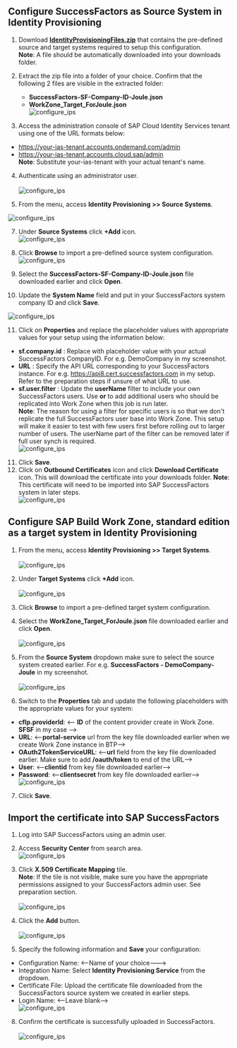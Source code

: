 ## **Configure SuccessFactors as Source System in Identity Provisioning**

1. Download [**IdentityProvisioningFiles.zip**](https://github.com/hjudgesac/joule_integration_sfsf_public/raw/main/configure_identity_provisioning/files/IdentityProvisioningFiles.zip) that contains the pre-defined source and target systems required to setup this configuration.</br>
**Note**: A file should be automatically downloaded into your downloads folder.
2. Extract the zip file into a folder of your choice.  Confirm that the following 2 files are visible in the extracted folder:
   * **SuccessFactors-SF-Company-ID-Joule.json**
   * **WorkZone_Target_ForJoule.json**</br>
![configure_ips](0-2.jpg)

3. Access the administration console of SAP Cloud Identity Services tenant using one of the URL formats below:
  * https://your-ias-tenant.accounts.ondemand.com/admin
  * https://your-ias-tenant.accounts.cloud.sap/admin              
  **Note**: Substitute your-ias-tenant with your actual tenant's name.
4. Authenticate using an administrator user.</br>                
![configure_ips](0-1.jpg)

5. From the menu, access **Identity Provisioning >> Source Systems**.

  ![configure_ips](2.jpg)

7. Under **Source Systems** click **+Add** icon.</br>
![configure_ips](3.jpg)

8. Click **Browse** to import a pre-defined source system configuration.
![configure_ips](4.jpg)

9. Select the **SuccessFactors-SF-Company-ID-Joule.json** file downloaded earlier and click **Open**.

10. Update the **System Name** field and put in your SuccessFactors system company ID and click **Save**.
   
  ![configure_ips](5.jpg)

11. Click on **Properties** and replace the placeholder values with appropriate values for your setup using the information below:
  * **sf.company.id** : Replace with placeholder value with your actual SuccessFactors CompanyID.  For e.g. DemoCompany in my screenshot.
  * **URL** : Specify the API URL corresponding to your SuccessFactors instance.  For e.g. https://api8.cert.successfactors.com in my setup.  Refer to the preparation steps if unsure of what URL to use.
  * **sf.user.filter** : Update the **userName** filter to include your own SuccessFactors users.  Use **or** to add additional users who should be replicated into  Work Zone when this job is run later.             
**Note**: The reason for using a filter for specific users is so that we don't replicate the full SuccessFactors user base into Work Zone.  This setup will make it easier to test with few users first before rolling out to larger number of users.  The userName part of the filter can be removed later if full user synch is required.</br>
  ![configure_ips](6.jpg)

11. Click **Save**.
12. Click on **Outbound  Certificates** icon and click **Download Certificate** icon.  This will download the certificate into your downloads folder.
**Note**: This certificate will need to be imported into SAP SuccessFactors system in later steps.</br>
![configure_ips](6-1.jpg)


## **Configure SAP Build Work Zone, standard edition as a target system in Identity Provisioning**

1. From the menu, access **Identity Provisioning >> Target Systems**.</br>      
![configure_ips](7.jpg)

2. Under **Target Systems** click **+Add** icon.</br>                 
![configure_ips](8.jpg)

3. Click **Browse** to import a pre-defined target system configuration.
4. Select the **WorkZone_Target_ForJoule.json** file downloaded earlier and click **Open**.</br>      
![configure_ips](9.jpg)

5. From the **Source System** dropdown make sure to select the source system created earlier.  For e.g. **SuccessFactors - DemoCompany-Joule** in my screenshot.</br>  
![configure_ips](10.jpg)

6. Switch to the **Properties** tab and update the following placeholders with the appropriate values for your system:
 * **cflp.providerId**: <-- **ID** of the content provider create in Work Zone.  **SFSF** in my case -->
 * **URL**: <--**portal-service** url from the key file downloaded earlier when we create Work Zone instance in BTP-->
 * **OAuth2TokenServiceURL**: <--**url** field from the key file downloaded earlier.  Make sure to add **/oauth/token** to end of the URL-->
 * **User**: <--**clientid** from key file downloaded earlier-->
 * **Password**: <--**clientsecret** from key file downloaded earlier--></br>
 ![configure_ips](11.jpg)
 
 7. Click **Save**.
 
## **Import the certificate into SAP SuccessFactors**

1. Log into SAP SuccessFactors using an admin user.
2. Access **Security Center** from search area.</br>
![configure_ips](12.jpg)

3. Click **X.509 Certificate Mapping** tile.                       
**Note**: If the tile is not visible, make sure you have the appropriate permissions assigned to your SuccessFactors admin user.  See preparation section.</br>         
![configure_ips](13.jpg)

6. Click the **Add** button.</br>                         
![configure_ips](14.jpg)

7. Specify the following information and **Save** your configuration:
 * Configuration Name: <--Name of your choice--->
 * Integration Name: Select **Identity Provisioning Service** from the dropdown.
 * Certificate File: Upload the certificate file downloaded from the SuccessFactors source system we created in earlier steps.
 * Login Name: <--Leave blank--></br>
![configure_ips](15.jpg)

8. Confirm the certificate is successfully uploaded in SuccessFactors.</br>              
![configure_ips](16.jpg)

